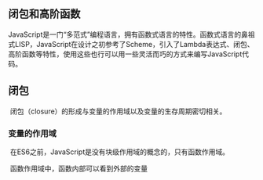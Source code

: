 ## 闭包和高阶函数

​	JavaScript是一门“多范式”编程语言，拥有函数式语言的特性。函数式语言的鼻祖式LISP，JavaScript在设计之初参考了Scheme，引入了Lambda表达式、闭包、高阶函数等特性，使用这些也行可以用一些灵活而巧的方式来编写JavaScript代码。

## 闭包

​	闭包（closure）的形成与变量的作用域以及变量的生存周期密切相关。

### 变量的作用域

​	在ES6之前，JavaScript是没有块级作用域的概念的，只有函数作用域。

​	函数作用域中，函数内部可以看到外部的变量